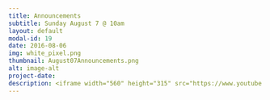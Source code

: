 ```yaml
---
title: Announcements
subtitle: Sunday August 7 @ 10am
layout: default
modal-id: 19
date: 2016-08-06
img: white_pixel.png
thumbnail: August07Announcements.png
alt: image-alt
project-date:
description: <iframe width="560" height="315" src="https://www.youtube.com/embed/XCSWu8Yc-l0" frameborder="0" allowfullscreen></iframe>
---
```


